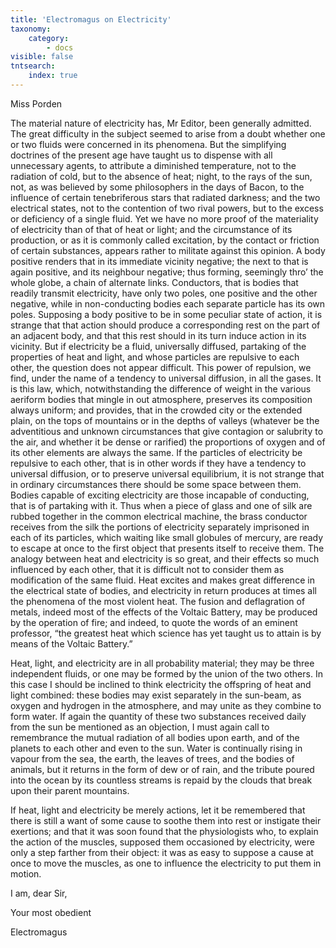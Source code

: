 ```yaml
---
title: 'Electromagus on Electricity'
taxonomy:
    category:
        - docs
visible: false
tntsearch:
    index: true
---
```


<div class="author">Miss Porden</div>

The material nature of electricity has, Mr Editor, been generally admitted. The great difficulty in the subject seemed to arise from a doubt whether one or two fluids were concerned in its phenomena. But the simplifying doctrines of the present age have taught us to dispense with all unnecessary agents, to attribute a diminished temperature, not to the radiation of cold, but to the absence of heat; night, to the rays of the sun, not, as was believed by some philosophers in the days of Bacon, to the influence of certain tenebriferous stars that radiated darkness; and the two electrical states, not to the contention of two rival powers, but to the excess or deficiency of a single fluid. Yet we have no more proof of the materiality of electricity than of that of heat or light; and the circumstance of its production, or as it is commonly called excitation, by the contact or friction of certain substances, appears rather to militate against this opinion. A body positive renders that in its immediate vicinity negative; the next to that is again positive, and its neighbour negative; thus forming, seemingly thro’ the whole globe, a chain of alternate links. Conductors, that is bodies that readily transmit electricity, have only two poles, one positive and the other negative, while in non-conducting bodies each separate particle has its own poles. Supposing a body positive to be in some peculiar state of action, it is strange that that action should produce a corresponding rest on the part of an adjacent body, and that this rest should in its turn induce action in its vicinity. But if electricity be a fluid, universally diffused, partaking of the properties of heat and light, and whose particles are repulsive to each other, the question does not appear difficult. This power of repulsion, we find, under the name of a tendency to universal diffusion, in all the gases. It is this law, which, notwithstanding the difference of weight in the various aeriform bodies that mingle in out atmosphere, preserves its composition always uniform; and provides, that in the crowded city or the extended plain, on the tops of mountains or in the depths of valleys (whatever be the adventitious and unknown circumstances that give contagion or salubrity to the air, and whether it be dense or rarified) the proportions of oxygen and of its other elements are always the same. If the particles of electricity be repulsive to each other, that is in other words if they have a tendency to universal diffusion, or to preserve universal equilibrium, it is not strange that in ordinary circumstances there should be some space between them. Bodies capable of exciting electricity are those incapable of conducting, that is of partaking with it. Thus when a piece of glass and one of silk are rubbed together in the common electrical machine, the brass conductor receives from the silk the portions of electricity separately imprisoned in each of its particles, which waiting like small globules of mercury, are ready to escape at once to the first object that presents itself to receive them. The analogy between heat and electricity is so great, and their effects so much influenced by each other, that it is difficult not to consider them as modification of the same fluid. Heat excites and makes great difference in the electrical state of bodies, and electricity in return produces at times all the phenomena of the most violent heat. The fusion and deflagration of metals, indeed most of the effects of the Voltaic Battery, may be produced by the operation of fire; and indeed, to quote the words of an eminent professor, “the greatest heat which science has yet taught us to attain is by means of the Voltaic Battery.”  

Heat, light, and electricity are in all probability material; they may be three independent fluids, or one may be formed by the union of the two others. In this case I should be inclined to think electricity the offspring of heat and light combined: these bodies may exist separately in the sun-beam, as oxygen and hydrogen in the atmosphere, and may unite as they combine to form water. If again the quantity of these two substances received daily from the sun be mentioned as an objection, I must again call to remembrance the mutual radiation of all bodies upon earth, and of the planets to each other and even to the sun. Water is continually rising in vapour from the sea, the earth, the leaves of trees, and the bodies of animals, but it returns in the form of dew or of rain, and the tribute poured into the ocean by its countless streams is repaid by the clouds that break upon their parent mountains.  

If heat, light and electricity be merely actions, let it be remembered that there is still a want of some cause to soothe them into rest or instigate their exertions; and that it was soon found that the physiologists who, to explain the action of the muscles, supposed them occasioned by electricity, were only a step farther from their object: it was as easy to suppose a cause at once to move the muscles, as one to influence the electricity to put them in motion.  

I am, dear Sir,  

Your most obedient  

Electromagus